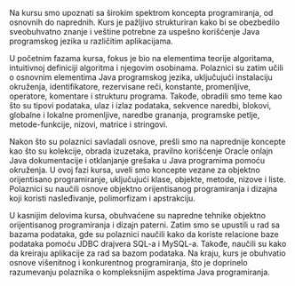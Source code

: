 Na kursu smo upoznati sa širokim spektrom koncepta programiranja, od osnovnih do naprednih. Kurs je pažljivo strukturiran kako bi se obezbedilo sveobuhvatno znanje i veštine potrebne za uspešno korišćenje Java programskog jezika u različitim aplikacijama.

U početnim fazama kursa, fokus je bio na elementima teorije algoritama, intuitivnoj definiciji algoritma i njegovim osobinama. Polaznici su zatim učili o osnovnim elementima Java programskog jezika, uključujući instalaciju okruženja, identifikatore, rezervisane reči, konstante, promenljive, operatore, komentare i strukturu programa. Takođe, obradili smo teme kao što su tipovi podataka, ulaz i izlaz podataka, sekvence naredbi, blokovi, globalne i lokalne promenljive, naredbe grananja, programske petlje, metode-funkcije, nizovi, matrice i stringovi.

Nakon što su polaznici savladali osnove, prešli smo na naprednije koncepte kao što su kolekcije, obrada izuzetaka, pravilno korišćenje Oracle onlajn Java dokumentacije i otklanjanje grešaka u Java programima pomoću okruženja. U ovoj fazi kursa, uveli smo koncepte vezane za objektno orijentisano programiranje, uključujući klase, objekte, metode, nizove i liste. Polaznici su naučili osnove objektno orijentisanog programiranja i dizajna koji koristi nasleđivanje, polimorfizam i apstrakciju.

U kasnijim delovima kursa, obuhvaćene su napredne tehnike objektno orijentisanog programiranja i dizajn paterni. Zatim smo se upustili u rad sa bazama podataka, gde su polaznici naučili kako da koriste relacione baze podataka pomoću JDBC drajvera SQL-a i MySQL-a. Takođe, naučili su kako da kreiraju aplikacije za rad sa bazom podataka. Na kraju, kurs je obuhvatio osnove višenitnog i konkurentnog programiranja, što je doprinelo razumevanju polaznika o kompleksnijim aspektima Java programiranja.
